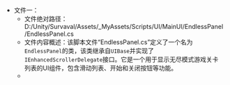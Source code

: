 * 文件一：
    * 文件绝对路径：D:/Unity/Survaval/Assets/_MyAssets/Scripts/UI/MainUI/EndlessPanel/EndlessPanel.cs
    * 文件内容概述：该脚本文件“EndlessPanel.cs”定义了一个名为`EndlessPanel`的类，该类继承自`UIBase`并实现了`IEnhancedScrollerDelegate`接口。它是一个用于显示无尽模式游戏关卡列表的UI组件，包含滑动列表、开始和关闭按钮等功能。
    *